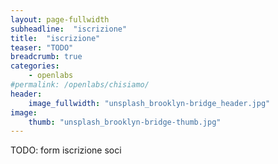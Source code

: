 ```yaml
---
layout: page-fullwidth
subheadline:  "iscrizione"
title:  "iscrizione"
teaser: "TODO"
breadcrumb: true
categories:
    - openlabs
#permalink: /openlabs/chisiamo/
header:
    image_fullwidth: "unsplash_brooklyn-bridge_header.jpg"
image:
    thumb: "unsplash_brooklyn-bridge-thumb.jpg"
---
```


TODO: form iscrizione soci
